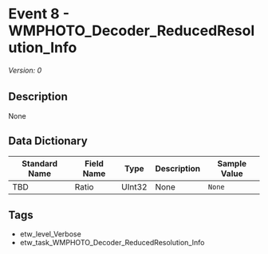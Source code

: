 # Event 8 - WMPHOTO_Decoder_ReducedResolution_Info
###### Version: 0

## Description
None

## Data Dictionary
|Standard Name|Field Name|Type|Description|Sample Value|
|---|---|---|---|---|
|TBD|Ratio|UInt32|None|`None`|

## Tags
* etw_level_Verbose
* etw_task_WMPHOTO_Decoder_ReducedResolution_Info